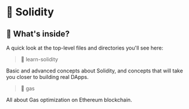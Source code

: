 # 🔷 Solidity

## 🧐 What's inside?

A quick look at the top-level files and directories you'll see here:

> 📝 learn-solidity

Basic and advanced concepts about Solidity, and concepts that will take you closer to building real DApps.

> 📝 gas

All about Gas optimization on Ethereum blockchain.
